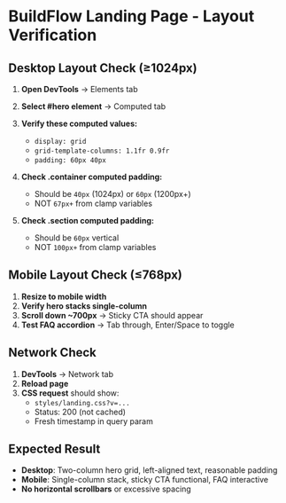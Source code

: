 # BuildFlow Landing Page - Layout Verification

## Desktop Layout Check (≥1024px)

1. **Open DevTools** → Elements tab
2. **Select #hero element** → Computed tab
3. **Verify these computed values:**
   - `display: grid`
   - `grid-template-columns: 1.1fr 0.9fr`
   - `padding: 60px 40px`

4. **Check .container computed padding:**
   - Should be `40px` (1024px) or `60px` (1200px+)
   - NOT `67px+` from clamp variables

5. **Check .section computed padding:**
   - Should be `60px` vertical
   - NOT `100px+` from clamp variables

## Mobile Layout Check (≤768px)

1. **Resize to mobile width**
2. **Verify hero stacks single-column**
3. **Scroll down ~700px** → Sticky CTA should appear
4. **Test FAQ accordion** → Tab through, Enter/Space to toggle

## Network Check

1. **DevTools** → Network tab
2. **Reload page**
3. **CSS request** should show:
   - `styles/landing.css?v=...`
   - Status: 200 (not cached)
   - Fresh timestamp in query param

## Expected Result

- **Desktop**: Two-column hero grid, left-aligned text, reasonable padding
- **Mobile**: Single-column stack, sticky CTA functional, FAQ interactive
- **No horizontal scrollbars** or excessive spacing
